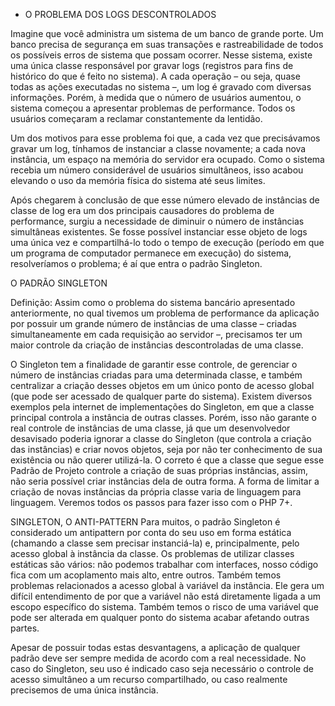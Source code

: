 - O PROBLEMA DOS LOGS DESCONTROLADOS

Imagine	 que	 você	 administra	 um	 sistema	 de	 um	 banco	 de
grande	porte.	Um	banco	precisa	de	segurança	em	suas	transações	e
rastreabilidade	de	 todos	os	possíveis	erros	de	sistema	que	possam
ocorrer.	 Nesse	 sistema,	 existe	 uma	 única	 classe	 responsável	 por
gravar	 logs	 (registros	 para	 fins	 de	 histórico	 do	 que	 é	 feito	 no
sistema).
A	cada	operação	–	ou	seja,	quase	todas	as	ações	executadas	no
sistema	 –,	 um	log	 é	gravado	 com	 diversas	informações.	Porém,	 à medida	que	o	número	de	usuários	aumentou,	o	sistema	começou	a
apresentar	 problemas	 de	 performance.	 Todos	 os	 usuários
começaram	a	reclamar	constantemente	da	lentidão.

Um	 dos	 motivos	 para	 esse	 problema	foi	 que,	 a	 cada	 vez	 que
precisávamos	 gravar	 um	 log,	 tínhamos	 de	 instanciar	 a	 classe
novamente;	 a	 cada	 nova	 instância,	 um	 espaço	 na	 memória	 do
servidor	 era	 ocupado.	 Como	 o	 sistema	 recebia	 um	 número
considerável	de	usuários	 simultâneos,	isso	acabou	elevando	o	uso
da	memória	física	do	sistema	até	seus	limites.

Após	 chegarem	 à	 conclusão	 de	 que	 esse	 número	 elevado	 de
instâncias	 de	 classe	 de	 log	 era	 um	 dos	 principais	 causadores	 do
problema	 de	 performance,	 surgiu	 a	 necessidade	 de	 diminuir	 o
número	 de	 instâncias	 simultâneas	 existentes.	 Se	 fosse	 possível
instanciar	esse	objeto	de	logs	uma	única	vez	e	compartilhá-lo	todo
o	 tempo	 de	 execução	 (período	 em	 que	 um	 programa	 de
computador	permanece	em	execução)	do	sistema,	resolveríamos	o
problema;	é	aí	que	entra	o	padrão	Singleton.

O	PADRÃO	SINGLETON

Definição:
Assim	 como	 o	 problema	 do	 sistema	 bancário	 apresentado
anteriormente,	no	 qual	 tivemos	 um	 problema	 de	 performance	 da
aplicação	 por	 possuir	 um	 grande	 número	 de	 instâncias	 de	 uma
classe	–	criadas	simultaneamente	em	cada	requisição	ao	servidor	–,
precisamos	 ter	 um	 maior	 controle	 da	 criação	 de	 instâncias
descontroladas	de	uma	classe.

O	 Singleton	 tem	 a	 finalidade	 de	 garantir	 esse	 controle,	 de
gerenciar	 o	 número	 de	 instâncias	 criadas	 para	 uma	 determinada
classe,	e	também	centralizar	a	criação	desses	objetos	em	um	único
ponto	de	acesso	global	(que	pode	ser	acessado	de	qualquer	parte	do
sistema).
Existem	diversos	exemplos	pela	internet	de	implementações	do
Singleton,	em	que	a	classe	principal	controla	a	instância	de	outras
classes.	 Porém,	 isso	 não	 garante	 o	 real	 controle	 de	 instâncias	 de
uma	classe,	já	que	um	desenvolvedor	desavisado	poderia	ignorar	a
classe	do	Singleton	 (que	 controla	 a	 criação	 das	instâncias)	 e	 criar
novos	objetos,	seja	por	não	ter	conhecimento	de	sua	existência	ou
não	querer	utilizá-la.
O	 correto	 é	 que	 a	 classe	 que	 segue	 esse	 Padrão	 de	 Projeto
controle	 a	 criação	 de	 suas	 próprias	 instâncias,	 assim,	 não	 seria
possível	criar	instâncias	dela	de	outra	forma.	A	forma	de	limitar	a
criação	 de	 novas	 instâncias	 da	 própria	 classe	 varia	 de	 linguagem
para	 linguagem.	 Veremos	 todos	 os	 passos	 para	 fazer	 isso	 com	 o
PHP	7+.

SINGLETON,	O ANTI-PATTERN
Para	 muitos,	 o	 padrão	 Singleton	 é	 considerado	 um	 antipattern	por	conta	do	seu	uso	em	forma	estática	(chamando	a
classe	 sem	 precisar	 instanciá-la)	 e,	 principalmente,	 pelo
acesso	 global	 à	instância	 da	 classe.	 Os	 problemas	 de	 utilizar
classes	 estáticas	 são	 vários:	 não	 podemos	 trabalhar	 com
interfaces,	nosso	código	fica	com	um	acoplamento	mais	alto,
entre	outros.
Também	 temos	 problemas	 relacionados	 a	 acesso	 global	 à
variável	da	instância.	Ele	gera	um	difícil	entendimento	de	por
que	 a	 variável	 não	 está	 diretamente	 ligada	 a	 um	 escopo
específico	do	sistema.	Também	temos	o	risco	de	uma	variável
que	 pode	 ser	 alterada	 em	 qualquer	 ponto	 do	 sistema	 acabar
afetando	outras	partes.

Apesar	 de	 possuir	 todas	 estas	 desvantagens,	 a	 aplicação	 de
qualquer	 padrão	 deve	 ser	 sempre	 medida	 de	 acordo	 com	 a	 real
necessidade.	 No	 caso	 do	 Singleton,	 seu	 uso	 é	 indicado	 caso	 seja
necessário	 o	 controle	 de	 acesso	 simultâneo	 a	 um	 recurso
compartilhado,	 ou	 caso	 realmente	 precisemos	 de	 uma	 única
instância.